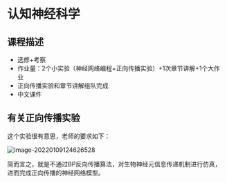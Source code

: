 # 认知神经科学



## 课程描述

- 选修+考察
- 作业量：2个小实验（神经网络编程+正向传播实验）+1次章节讲解+1个大作业
- 正向传播实验和章节讲解组队完成
- 中文课件


## 有关正向传播实验

这个实验很有意思，老师的要求如下：

![image-20220109124626528](https://user-images.githubusercontent.com/60317828/148771441-671d420b-b9cf-489e-a3a7-ea276a61ee47.png)

简而言之，就是不通过BP反向传播算法，对生物神经元信息传递机制进行仿真，进而完成正向传播的神经网络模型。


